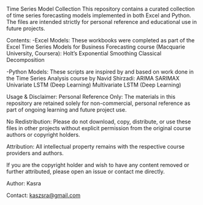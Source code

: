Time Series Model Collection
This repository contains a curated collection of time series forecasting models implemented in both Excel and Python. The files are intended strictly for personal reference and educational use in future projects.

Contents:
-Excel Models:
These workbooks were completed as part of the Excel Time Series Models for Business Forecasting course (Macquarie University, Coursera):
Holt’s Exponential Smoothing
Classical Decomposition

-Python Models:
These scripts are inspired by and based on work done in the Time Series Analysis course by Navid Shirzadi:
ARIMA
SARIMAX
Univariate LSTM (Deep Learning)
Multivariate LSTM (Deep Learning)

Usage & Disclaimer:
Personal Reference Only: The materials in this repository are retained solely for non-commercial, personal reference as part of ongoing learning and future project use.

No Redistribution: Please do not download, copy, distribute, or use these files in other projects without explicit permission from the original course authors or copyright holders.

Attribution: All intellectual property remains with the respective course providers and authors.

If you are the copyright holder and wish to have any content removed or further attributed, please open an issue or contact me directly.

Author: Kasra 

Contact: kaszsra@gmail.com
